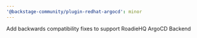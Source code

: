 ```yaml
---
'@backstage-community/plugin-redhat-argocd': minor
---
```


Add backwards compatibility fixes to support RoadieHQ ArgoCD Backend
